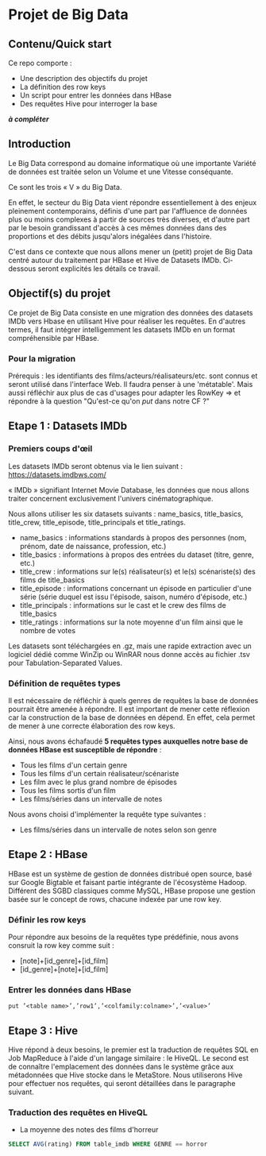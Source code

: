 # Projet de Big Data
## Contenu/Quick start
Ce repo comporte :
- Une description des objectifs du projet
- La définition des row keys
- Un script pour entrer les données dans HBase
- Des requêtes Hive pour interroger la base

***à compléter***

## Introduction
Le Big Data correspond au domaine informatique où une importante Variété de données est traitée selon un Volume et une Vitesse conséquante.

Ce sont les trois « V » du Big Data.

En effet, le secteur du Big Data vient répondre essentiellement à des enjeux pleinement contemporains, définis d'une part par l'affluence de données plus ou moins complexes à partir de sources très diverses, et d'autre part par le besoin grandissant d'accès à ces mêmes données dans des proportions et des débits jusqu'alors inégalées dans l'histoire.

C'est dans ce contexte que nous allons mener un (petit) projet de Big Data centré autour du traitement par HBase et Hive de Datasets IMDb. Ci-dessous seront explicités les détails ce travail.

## Objectif(s) du projet
Ce projet de Big Data consiste en une migration des données des datasets IMDb vers Hbase en utilisant Hive pour réaliser les requêtes. En d'autres termes, il faut intégrer intelligemment les datasets IMDb en un format compréhensible par HBase.

### Pour la migration
Prérequis : les identifiants des films/acteurs/réalisateurs/etc. sont connus et seront utilisé dans l'interface Web.
Il faudra penser à une 'métatable'. 
Mais aussi réfléchir aux plus de cas d'usages pour adapter les RowKey => et répondre à la question "Qu'est-ce qu'on _put_ dans notre CF ?"

## Etape 1 : Datasets IMDb
### Premiers coups d'œil
Les datasets IMDb seront obtenus via le lien suivant : https://datasets.imdbws.com/

« IMDb » signifiant Internet Movie Database, les données que nous allons traiter concernent exclusivement l'univers cinématographique.

Nous allons utiliser les six datasets suivants : name_basics, title_basics, title_crew, title_episode, title_principals et title_ratings.

- name_basics : informations standards à propos des personnes (nom, prénom, date de naissance, profession, etc.)
- title_basics : informations à propos des entrées du dataset (titre, genre, etc.)
- title_crew : informations sur le(s) réalisateur(s) et le(s) scénariste(s) des films de title_basics
- title_episode : informations concernant un épisode en particulier d'une série (série duquel est issu l'épisode, saison, numéro d'épisode, etc.)
- title_principals : informations sur le cast et le crew des films de title_basics
- title_ratings : informations sur la note moyenne d'un film ainsi que le nombre de votes

Les datasets sont téléchargées en .gz, mais une rapide extraction avec un logiciel dédié comme WinZip ou WinRAR nous donne accès au fichier .tsv pour Tabulation-Separated Values.

### Définition de requêtes types
Il est nécessaire de réfléchir à quels genres de requêtes la base de données pourrait être amenée à répondre. Il est important de mener cette réflexion car la construction de la base de données en dépend. En effet, cela permet de mener à une correcte élaboration des row keys.

Ainsi, nous avons échafaudé **5 requêtes types auxquelles notre base de données HBase est susceptible de répondre** :
- Tous les films d'un certain genre
- Tous les films d'un certain réalisateur/scénariste
- Les film avec le plus grand nombre de épisodes
- Tous les films sortis d'un film
- Les films/séries dans un intervalle de notes

Nous avons choisi d'implémenter la requête type suivantes :
- Les films/séries dans un intervalle de notes selon son genre 

## Etape 2 : HBase
HBase est un système de gestion de données distribué open source, basé sur Google Bigtable et faisant partie intégrante de l'écosystème Hadoop. Différent des SGBD classiques comme MySQL, HBase propose une gestion basée sur le concept de rows, chacune indexée par une row key.

### Définir les row keys
Pour répondre aux besoins de la requêtes type prédéfinie, nous avons consruit la row key comme suit :
- [note]+[id_genre]+[id_film]
- [id_genre]+[note]+[id_film]

### Entrer les données dans HBase

```
put ’<table name>’,’row1’,’<colfamily:colname>’,’<value>’
```


## Etape 3 : Hive
Hive répond à deux besoins, le premier est la traduction de requêtes SQL en Job MapReduce à l'aide d'un langage similaire : le HiveQL.
Le second est de connaître l'emplacement des données dans le système grâce aux métadonnées que Hive stocke dans le MetaStore.
Nous utiliserons Hive pour effectuer nos requêtes, qui seront détaillées dans le paragraphe suivant.
### Traduction des requêtes en HiveQL

- La moyenne des notes des films d'horreur
```SQL
SELECT AVG(rating) FROM table_imdb WHERE GENRE == horror
```

